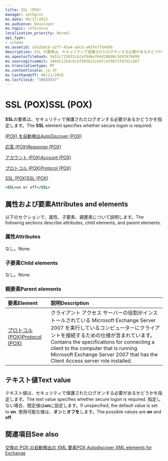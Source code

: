 ```yaml
---
title: SSL (POX)
manager: sethgros
ms.date: 09/17/2015
ms.audience: Developer
ms.topic: reference
localization_priority: Normal
api_type:
- schema
ms.assetid: a7e2bdcd-a2f7-45a4-adcd-a03fe7fd4d9b
description: SSL の要素は、セキュリティで保護されたログオンする必要があるかどうかを指定します。
ms.openlocfilehash: 9a51c715032cb2af846e764d28698c5697670d98
ms.sourcegitcommit: 34041125dc8c5f993b21cebfc4f8b72f0fd2cb6f
ms.translationtype: MT
ms.contentlocale: ja-JP
ms.lasthandoff: 06/11/2018
ms.locfileid: "19833537"
---
```

# <a name="ssl-pox"></a><span data-ttu-id="1e7ab-103">SSL (POX)</span><span class="sxs-lookup"><span data-stu-id="1e7ab-103">SSL (POX)</span></span>

<span data-ttu-id="1e7ab-104">**SSL**の要素は、セキュリティで保護されたログオンする必要があるかどうかを指定します。</span><span class="sxs-lookup"><span data-stu-id="1e7ab-104">The **SSL** element specifies whether secure logon is required.</span></span> 
  
[<span data-ttu-id="1e7ab-105">(POX) を自動検出</span><span class="sxs-lookup"><span data-stu-id="1e7ab-105">AutoDiscover (POX)</span></span>](autodiscover-pox.md)
  
[<span data-ttu-id="1e7ab-106">応答 (POX)</span><span class="sxs-lookup"><span data-stu-id="1e7ab-106">Response (POX)</span></span>](response-pox.md)
  
[<span data-ttu-id="1e7ab-107">アカウント (POX)</span><span class="sxs-lookup"><span data-stu-id="1e7ab-107">Account (POX)</span></span>](account-pox.md)
  
[<span data-ttu-id="1e7ab-108">プロトコル (POX)</span><span class="sxs-lookup"><span data-stu-id="1e7ab-108">Protocol (POX)</span></span>](protocol-pox.md)
  
[<span data-ttu-id="1e7ab-109">SSL (POX)</span><span class="sxs-lookup"><span data-stu-id="1e7ab-109">SSL (POX)</span></span>](ssl-pox.md)
  
```xml
<SSL>on or off</SSL>
```

## <a name="attributes-and-elements"></a><span data-ttu-id="1e7ab-110">属性および要素</span><span class="sxs-lookup"><span data-stu-id="1e7ab-110">Attributes and elements</span></span>

<span data-ttu-id="1e7ab-111">以下のセクションで、属性、子要素、親要素について説明します。</span><span class="sxs-lookup"><span data-stu-id="1e7ab-111">The following sections describe attributes, child elements, and parent elements.</span></span>
  
### <a name="attributes"></a><span data-ttu-id="1e7ab-112">属性</span><span class="sxs-lookup"><span data-stu-id="1e7ab-112">Attributes</span></span>

<span data-ttu-id="1e7ab-113">なし。</span><span class="sxs-lookup"><span data-stu-id="1e7ab-113">None.</span></span>
  
### <a name="child-elements"></a><span data-ttu-id="1e7ab-114">子要素</span><span class="sxs-lookup"><span data-stu-id="1e7ab-114">Child elements</span></span>

<span data-ttu-id="1e7ab-115">なし。</span><span class="sxs-lookup"><span data-stu-id="1e7ab-115">None.</span></span>
  
### <a name="parent-elements"></a><span data-ttu-id="1e7ab-116">親要素</span><span class="sxs-lookup"><span data-stu-id="1e7ab-116">Parent elements</span></span>

|<span data-ttu-id="1e7ab-117">**要素**</span><span class="sxs-lookup"><span data-stu-id="1e7ab-117">**Element**</span></span>|<span data-ttu-id="1e7ab-118">**説明**</span><span class="sxs-lookup"><span data-stu-id="1e7ab-118">**Description**</span></span>|
|:-----|:-----|
|[<span data-ttu-id="1e7ab-119">プロトコル (POX)</span><span class="sxs-lookup"><span data-stu-id="1e7ab-119">Protocol (POX)</span></span>](protocol-pox.md) <br/> |<span data-ttu-id="1e7ab-120">クライアント アクセス サーバーの役割がインストールされている Microsoft Exchange Server 2007 を実行しているコンピューターにクライアントを接続するための仕様が含まれています。</span><span class="sxs-lookup"><span data-stu-id="1e7ab-120">Contains the specifications for connecting a client to the computer that is running Microsoft Exchange Server 2007 that has the Client Access server role installed.</span></span>  <br/> |
   
## <a name="text-value"></a><span data-ttu-id="1e7ab-121">テキスト値</span><span class="sxs-lookup"><span data-stu-id="1e7ab-121">Text value</span></span>

<span data-ttu-id="1e7ab-122">テキスト値は、セキュリティで保護されたログオンする必要があるかどうかを指定します。</span><span class="sxs-lookup"><span data-stu-id="1e7ab-122">The text value specifies whether secure logon is required.</span></span> <span data-ttu-id="1e7ab-123">指定しない場合、既定値は**on**に設定します。</span><span class="sxs-lookup"><span data-stu-id="1e7ab-123">If unspecified, the default value is set to **on**.</span></span> <span data-ttu-id="1e7ab-124">使用可能な値は、**オン**と**オフを**します。</span><span class="sxs-lookup"><span data-stu-id="1e7ab-124">The possible values are **on** and **off**.</span></span>
  
## <a name="see-also"></a><span data-ttu-id="1e7ab-125">関連項目</span><span class="sxs-lookup"><span data-stu-id="1e7ab-125">See also</span></span>



[<span data-ttu-id="1e7ab-126">交換の POX の自動検出の XML 要素</span><span class="sxs-lookup"><span data-stu-id="1e7ab-126">POX Autodiscover XML elements for Exchange</span></span>](pox-autodiscover-xml-elements-for-exchange.md)

